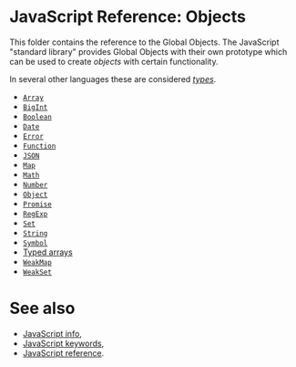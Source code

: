 # JavaScript Reference: Objects

This folder contains the reference to the Global Objects. The JavaScript
"standard library" provides Global Objects with their own prototype which can
be used to create _objects_ with certain functionality.

In several other languages these are considered [_types_](../types/README.md).

- [`Array`](./array.md)
- [`BigInt`](./bigint.md)
- [`Boolean`](./boolean.md)
- [`Date`](./date.md)
- [`Error`](./error.md)
- [`Function`](./function.md)
- [`JSON`](./json.md)
- [`Map`](./map.md)
- [`Math`](./math.md)
- [`Number`](./number.md)
- [`Object`](./object.md)
- [`Promise`](./promise.md)
- [`RegExp`](./regexp.md)
- [`Set`](./set.md)
- [`String`](./string.md)
- [`Symbol`](./symbol.md)
- [Typed arrays](./typed-array.md)
- [`WeakMap`](./weakmap.md)
- [`WeakSet`](./weakset.md)

# See also

- [JavaScript info][see-also-info],
- [JavaScript keywords][see-also-keywords],
- [JavaScript reference][see-also-root].

[see-also-info]: ../info/README.md
[see-also-keywords]: ../keywords/README.md
[see-also-root]: ../README.md
